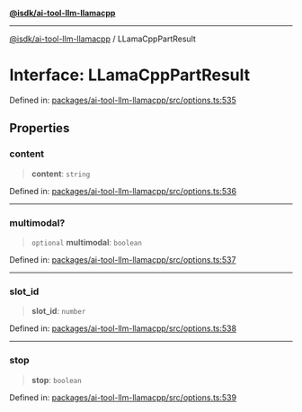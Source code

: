 [**@isdk/ai-tool-llm-llamacpp**](../README.md)

***

[@isdk/ai-tool-llm-llamacpp](../globals.md) / LLamaCppPartResult

# Interface: LLamaCppPartResult

Defined in: [packages/ai-tool-llm-llamacpp/src/options.ts:535](https://github.com/isdk/ai-tool-llm-llamacpp.js/blob/151b8bdfe7d8b8a8be547948f716da692b2f3c67/src/options.ts#L535)

## Properties

### content

> **content**: `string`

Defined in: [packages/ai-tool-llm-llamacpp/src/options.ts:536](https://github.com/isdk/ai-tool-llm-llamacpp.js/blob/151b8bdfe7d8b8a8be547948f716da692b2f3c67/src/options.ts#L536)

***

### multimodal?

> `optional` **multimodal**: `boolean`

Defined in: [packages/ai-tool-llm-llamacpp/src/options.ts:537](https://github.com/isdk/ai-tool-llm-llamacpp.js/blob/151b8bdfe7d8b8a8be547948f716da692b2f3c67/src/options.ts#L537)

***

### slot\_id

> **slot\_id**: `number`

Defined in: [packages/ai-tool-llm-llamacpp/src/options.ts:538](https://github.com/isdk/ai-tool-llm-llamacpp.js/blob/151b8bdfe7d8b8a8be547948f716da692b2f3c67/src/options.ts#L538)

***

### stop

> **stop**: `boolean`

Defined in: [packages/ai-tool-llm-llamacpp/src/options.ts:539](https://github.com/isdk/ai-tool-llm-llamacpp.js/blob/151b8bdfe7d8b8a8be547948f716da692b2f3c67/src/options.ts#L539)

